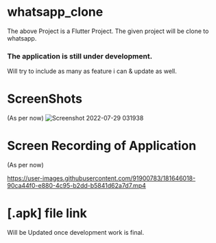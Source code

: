 # whatsapp_clone

The above Project is a Flutter Project. The given project will be clone to whatsapp.
### **The application is still under development.**
Will try to include as many as feature i can & update as well.

# ScreenShots
(As per now)
![Screenshot 2022-07-29 031938](https://user-images.githubusercontent.com/91900783/181645742-24e41ad8-5d47-4651-9f01-55da3a399a66.png)


# Screen Recording of Application
(As per now)

https://user-images.githubusercontent.com/91900783/181646018-90ca44f0-e880-4c95-b2dd-b5841d62a7d7.mp4


# [.apk] file link

Will be Updated once development work is final.
